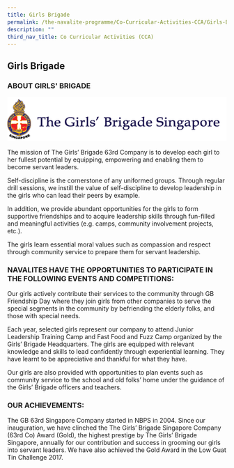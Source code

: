 ```yaml
---
title: Girls Brigade
permalink: /the-navalite-programme/Co-Curricular-Activities-CCA/Girls-Brigade/
description: ""
third_nav_title: Co Curricular Activities (CCA)
---
```

## Girls Brigade 

### ABOUT GIRLS' BRIGADE

![](/images/gb1.png)

The mission of The Girls’ Brigade 63rd Company is to develop each girl to her fullest potential by equipping, empowering and enabling them to become servant leaders.
  
Self-discipline is the cornerstone of any uniformed groups. Through regular drill sessions, we instill the value of self-discipline to develop leadership in the girls who can lead their peers by example. 

In addition, we provide abundant opportunities for the girls to form supportive friendships and to acquire leadership skills through fun-filled and meaningful activities (e.g. camps, community involvement projects, etc.). 

The girls learn essential moral values such as compassion and respect through community service to prepare them for servant leadership.

### NAVALITES HAVE THE OPPORTUNITIES TO PARTICIPATE IN THE FOLLOWING EVENTS AND COMPETITIONS:

Our girls actively contribute their services to the community through GB Friendship Day where they join girls from other companies to serve the special segments in the community by befriending the elderly folks, and those with special needs. 

  

Each year, selected girls represent our company to attend Junior Leadership Training Camp and Fast Food and Fuzz Camp organized by the Girls’ Brigade Headquarters. The girls are equipped with relevant knowledge and skills to lead confidently through experiential learning. They have learnt to be appreciative and thankful for what they have.

  

Our girls are also provided with opportunities to plan events such as community service to the school and old folks’ home under the guidance of the Girls’ Brigade officers and teachers.

### OUR ACHIEVEMENTS:

The GB 63rd Singapore Company started in NBPS in 2004. Since our inauguration, we have clinched the The Girls’ Brigade Singapore Company (63rd Co) Award (Gold), the highest prestige by The Girls’ Brigade Singapore, annually for our contribution and success in grooming our girls into servant leaders. We have also achieved the Gold Award in the Low Guat Tin Challenge 2017.


